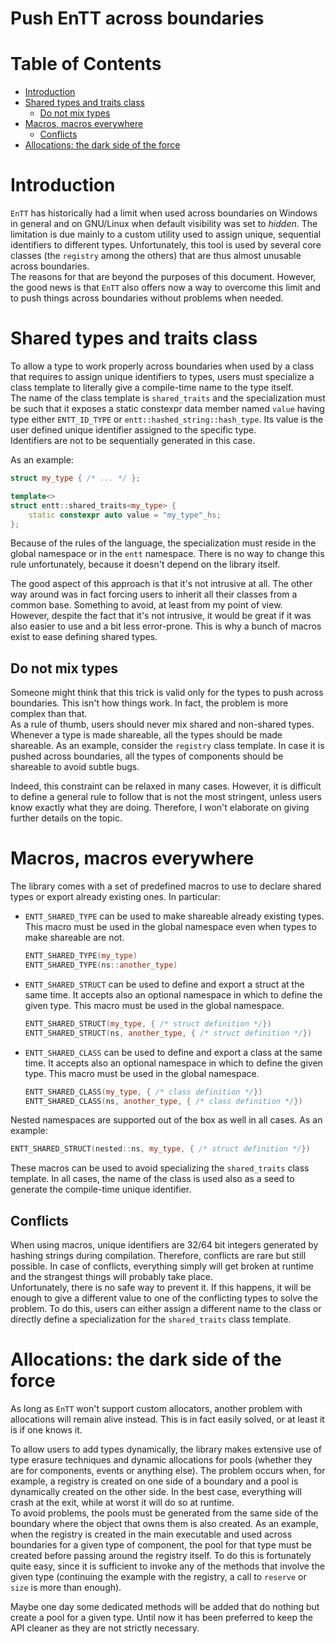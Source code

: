 # Push EnTT across boundaries

<!--
@cond TURN_OFF_DOXYGEN
-->
# Table of Contents

* [Introduction](#introduction)
* [Shared types and traits class](#shared-types-and-traits-class)
  * [Do not mix types](#do-not-mix-types)
* [Macros, macros everywhere](#macros-macros-everywhere)
  * [Conflicts](#conflicts)
* [Allocations: the dark side of the force](#allocations-the-dark-side-of-the-force)
<!--
@endcond TURN_OFF_DOXYGEN
-->

# Introduction

`EnTT` has historically had a limit when used across boundaries on Windows in
general and on GNU/Linux when default visibility was set to _hidden_. The
limitation is due mainly to a custom utility used to assign unique, sequential
identifiers to different types. Unfortunately, this tool is used by several core
classes (the `registry` among the others) that are thus almost unusable across
boundaries.<br/>
The reasons for that are beyond the purposes of this document. However, the good
news is that `EnTT` also offers now a way to overcome this limit and to push
things across boundaries without problems when needed.

# Shared types and traits class

To allow a type to work properly across boundaries when used by a class that
requires to assign unique identifiers to types, users must specialize a class
template to literally give a compile-time name to the type itself.<br/>
The name of the class template is `shared_traits` and the specialization must be
such that it exposes a static constexpr data member named `value` having type
either `ENTT_ID_TYPE` or `entt::hashed_string::hash_type`. Its value is the user
defined unique identifier assigned to the specific type.<br/>
Identifiers are not to be sequentially generated in this case.

As an example:

```cpp
struct my_type { /* ... */ };

template<>
struct entt::shared_traits<my_type> {
    static constexpr auto value = "my_type"_hs;
};
```

Because of the rules of the language, the specialization must reside in the
global namespace or in the `entt` namespace. There is no way to change this rule
unfortunately, because it doesn't depend on the library itself.

The good aspect of this approach is that it's not intrusive at all. The other
way around was in fact forcing users to inherit all their classes from a common
base. Something to avoid, at least from my point of view.<br/>
However, despite the fact that it's not intrusive, it would be great if it was
also easier to use and a bit less error-prone. This is why a bunch of macros
exist to ease defining shared types.

## Do not mix types

Someone might think that this trick is valid only for the types to push across
boundaries. This isn't how things work. In fact, the problem is more complex
than that.<br/>
As a rule of thumb, users should never mix shared and non-shared types. Whenever
a type is made shareable, all the types should be made shareable. As an example,
consider the `registry` class template. In case it is pushed across boundaries,
all the types of components should be shareable to avoid subtle bugs.

Indeed, this constraint can be relaxed in many cases. However, it is difficult
to define a general rule to follow that is not the most stringent, unless users
know exactly what they are doing. Therefore, I won't elaborate on giving further
details on the topic.

# Macros, macros everywhere

The library comes with a set of predefined macros to use to declare shared types
or export already existing ones. In particular:

* `ENTT_SHARED_TYPE` can be used to make shareable already existing types. This
  macro must be used in the global namespace even when types to make shareable
  are not.

  ```cpp
  ENTT_SHARED_TYPE(my_type)
  ENTT_SHARED_TYPE(ns::another_type)
  ```

* `ENTT_SHARED_STRUCT` can be used to define and export a struct at the same
  time. It accepts also an optional namespace in which to define the given type.
  This macro must be used in the global namespace.

  ```cpp
  ENTT_SHARED_STRUCT(my_type, { /* struct definition */})
  ENTT_SHARED_STRUCT(ns, another_type, { /* struct definition */})
  ```

* `ENTT_SHARED_CLASS` can be used to define and export a class at the same
  time. It accepts also an optional namespace in which to define the given type.
  This macro must be used in the global namespace.

  ```cpp
  ENTT_SHARED_CLASS(my_type, { /* class definition */})
  ENTT_SHARED_CLASS(ns, another_type, { /* class definition */})
  ```

Nested namespaces are supported out of the box as well in all cases. As an
example:

```cpp
ENTT_SHARED_STRUCT(nested::ns, my_type, { /* struct definition */})
```

These macros can be used to avoid specializing the `shared_traits` class
template. In all cases, the name of the class is used also as a seed to generate
the compile-time unique identifier.

## Conflicts

When using macros, unique identifiers are 32/64 bit integers generated by
hashing strings during compilation. Therefore, conflicts are rare but still
possible. In case of conflicts, everything simply will get broken at runtime and
the strangest things will probably take place.<br/>
Unfortunately, there is no safe way to prevent it. If this happens, it will be
enough to give a different value to one of the conflicting types to solve the
problem. To do this, users can either assign a different name to the class or
directly define a specialization for the `shared_traits` class template.

# Allocations: the dark side of the force

As long as `EnTT` won't support custom allocators, another problem with
allocations will remain alive instead. This is in fact easily solved, or at
least it is if one knows it.

To allow users to add types dynamically, the library makes extensive use of type
erasure techniques and dynamic allocations for pools (whether they are for
components, events or anything else). The problem occurs when, for example, a
registry is created on one side of a boundary and a pool is dynamically created
on the other side. In the best case, everything will crash at the exit, while at
worst it will do so at runtime.<br/>
To avoid problems, the pools must be generated from the same side of the
boundary where the object that owns them is also created. As an example, when
the registry is created in the main executable and used across boundaries for a
given type of component, the pool for that type must be created before passing
around the registry itself. To do this is fortunately quite easy, since it is
sufficient to invoke any of the methods that involve the given type (continuing
the example with the registry, a call to `reserve` or `size` is more than
enough).

Maybe one day some dedicated methods will be added that do nothing but create a
pool for a given type. Until now it has been preferred to keep the API cleaner
as they are not strictly necessary.

